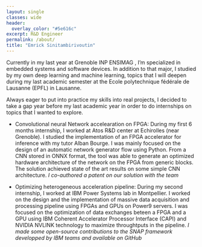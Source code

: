 ```yaml
---
layout: single
classes: wide
header:
  overlay_color: "#5e616c"
excerpt: R&D Engineer
permalink: /about/
title: "Emrick Sinitambirivoutin"
---
```


Currently in my last year at Grenoble INP ENSIMAG , I’m specialized in embedded systems and
software devices. In addition to that major, I studied by my own deep learning
and machine learning, topics that I will deepen during my last academic semester
at the Ecole polytechnique fédérale de Lausanne (EPFL) in Lausanne.

Always eager to put into practice my skills into real projects, I decided to take
a gap year before my last academic year in order to do internships on topics
that I wanted to explore.

* Convolutional neural Network accelearation on FPGA: During my first 6 months
internship, I worked at Atos R&D center at Echirolles (near Grenoble). I studied
the implementation of an FPGA accelerator for inference with my tutor Alban
Bourge. I was mainly focused on the design of an automatic network generator
flow using Python. From a CNN stored in ONNX format, the tool was able to
generate an optimized hardware architecture of the network on the FPGA from
generic blocks. The solution achieved state of the art results on some simple
CNN architecture. *I co-authored a patent on our solution with the team*

* Optimizing heterogeneous acceleration pipeline: During my second internship,
I worked at IBM Power Systems lab in Montpellier. I worked on the design and the
implementation of massive data acquisition and processing pipeline using FPGAs
and GPUs on Power9 servers. I was focused on the optimization of data exchanges
beteen a FPGA and a GPU using IBM Coherent Accelerator Processor Interface
(CAPI) and NVIDIA NVLINK technology to maximize throughtputs in the pipeline.
*I made some open-source contributions to the SNAP framework developped by IBM
teams and available on GitHub*
